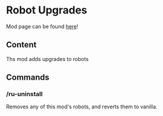 # Robot Upgrades

Mod page can be found [here](https://mods.factorio.com/mod/heroic-robot-upgrades)!

## Content

Ths mod adds upgrades to robots

## Commands

### /ru-uninstall

Removes any of this mod's robots, and reverts them to vanilla.
